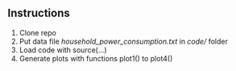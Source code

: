 ## Instructions

1. Clone repo
2. Put data file _household_power_consumption.txt_ in _code/_ folder
3. Load code with source(...)
4. Generate plots with functions plot1() to plot4()
